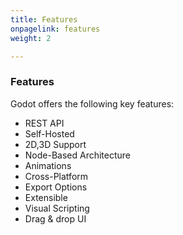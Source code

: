 ```yaml
---
title: Features
onpagelink: features
weight: 2

---
```


### **Features**

Godot offers the following key features:

*   REST API
*   Self-Hosted
*   2D,3D Support
*   Node-Based Architecture
*   Animations
*   Cross-Platform
*   Export Options
*   Extensible
*   Visual Scripting
*   Drag & drop UI

 
